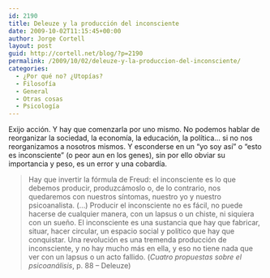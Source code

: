 ```yaml
---
id: 2190
title: Deleuze y la producción del inconsciente
date: 2009-10-02T11:15:45+00:00
author: Jorge Cortell
layout: post
guid: http://cortell.net/blog/?p=2190
permalink: /2009/10/02/deleuze-y-la-produccion-del-inconsciente/
categories:
  - ¿Por qué no? ¿Utopías?
  - Filosofí­a
  - General
  - Otras cosas
  - Psicología
---
```

Exijo acción. Y hay que comenzarla por uno mismo. No podemos hablar de reorganizar la sociedad, la economía, la educación, la política&#8230; si no nos reorganizamos a nosotros mismos. Y esconderse en un &#8220;yo soy así&#8221; o &#8220;esto es inconsciente&#8221; (o peor aun en los genes), sin por ello obviar su importancia y peso, es un error y una cobardía.

> Hay que invertir la fórmula de Freud: el inconsciente es lo que debemos producir, produzcámoslo o, de lo contrario, nos quedaremos con nuestros síntomas, nuestro yo y nuestro psicoanalista. (&#8230;) Producir el inconsciente no es fácil, no puede hacerse de cualquier manera, con un lapsus o un chiste, ni siquiera con un sueño. El inconsciente es una sustancia que hay que fabricar, situar, hacer circular, un espacio social y político que hay que conquistar. Una revolución es una tremenda producción de inconsciente, y no hay mucho más en ella, y eso no tiene nada que ver con un lapsus o un acto fallido. (_Cuatro propuestas sobre el psicoanálisis_, p. 88 &#8211; Deleuze)